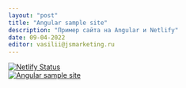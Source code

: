 ```yaml
---
layout: "post"
title: "Angular sample site"
description: "Пример сайта на Angular и Netlify"
date: 09-04-2022
editor: vasilii@jsmarketing.ru
---
```

[![Netlify Status](https://api.netlify.com/api/v1/badges/84bb5cc3-dec7-478f-95ba-edd85b15290c/deploy-status)](https://app.netlify.com/sites/angular-sample-site/deploys)</br>
[![Angular sample site](https://angular-sample-site.netlify.app)](https://angular-sample-site.netlify.app)
